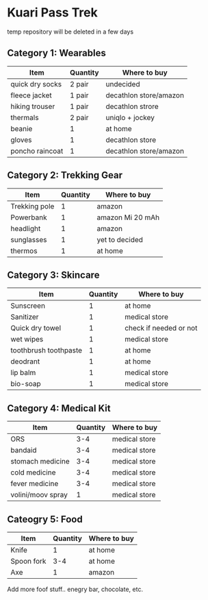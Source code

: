 # Kuari Pass Trek
temp repository will be deleted in a few days



## Category 1: Wearables

| Item              | Quantity    | Where to buy               |
|-------------------|-------------|----------------------------|
| quick dry socks   |   2 pair    |  undecided                 |
| fleece jacket     |   1 pair    |  decathlon store/amazon    |
| hiking trouser    |   1 pair    |  decathlon strore          |
| thermals          |   2 pair    |  uniqlo + jockey           |
| beanie            |   1         |  at home                   |
| gloves            |   1         |  decathlon store           |
| poncho raincoat   |   1         |  decathlon store/amazon    |

## Category 2: Trekking Gear

| Item              | Quantity    | Where to buy               |
|-------------------|-------------|----------------------------|
| Trekking pole     |   1         |  amazon                    |
| Powerbank         |   1         |  amazon Mi 20 mAh          |
| headlight         |   1         |  amazon                    |
| sunglasses        |   1         |  yet to decided            |
| thermos           |   1         |  at home                   |

## Category 3: Skincare

| Item                  | Quantity    | Where to buy               |
|-----------------------|-------------|----------------------------|
| Sunscreen             |   1         |  at home                   |
| Sanitizer             |   1         |  medical store             |
| Quick dry towel       |   1         |  check if needed or not    |
| wet wipes             |   1         |  medical store             |
| toothbrush toothpaste |   1         |  at home                   |
| deodrant              |   1         |  at home                   |
| lip balm              |   1         |  medical store             |
| bio-soap              |   1         |  medical store             |

## Category 4: Medical Kit

| Item                  | Quantity    | Where to buy               |
|-----------------------|-------------|----------------------------|
| ORS                   |   3-4       |  medical store             |
| bandaid               |   3-4       |  medical store             |
| stomach medicine      |   3-4       |  medical store             |
| cold medicine         |   3-4       |  medical store             |
| fever medicine        |   3-4       |  medical store             |
| volini/moov spray     |   1         |  medical store             |


## Cateogry 5: Food

| Item                  | Quantity    | Where to buy               |
|-----------------------|-------------|----------------------------|
| Knife                 |   1         |  at home                   |
| Spoon fork            |   3-4       |  at home                   |
| Axe                   |   1         |  amazon                    |

Add more foof stuff.. enegry bar, chocolate, etc.


